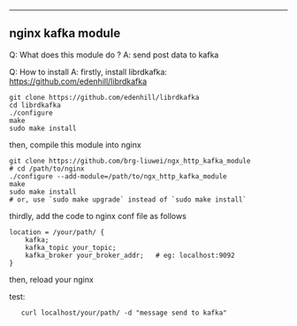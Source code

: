 ------------------
nginx kafka module
------------------

Q: What does this module do ?
A: send post data to kafka

Q: How to install
A: firstly, install librdkafka: https://github.com/edenhill/librdkafka

    git clone https://github.com/edenhill/librdkafka
    cd librdkafka
    ./configure
    make
    sudo make install

   then, compile this module into nginx

    git clone https://github.com/brg-liuwei/ngx_http_kafka_module
    # cd /path/to/nginx
    ./configure --add-module=/path/to/ngx_http_kafka_module
    make
    sudo make install
    # or, use `sudo make upgrade` instead of `sudo make install`

   thirdly, add the code to nginx conf file as follows

    location = /your/path/ {
        kafka;
        kafka_topic your_topic;
        kafka_broker your_broker_addr;   # eg: localhost:9092
    }

   then, reload your nginx

   test:

       curl localhost/your/path/ -d "message send to kafka"

